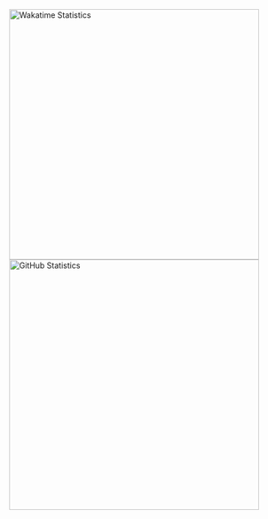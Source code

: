 <img src="https://github-readme-stats.vercel.app/api/wakatime?username=booky10&custom_title=Wakatime%20Statistics&line_height=20&layout=compact&langs_count=8&bg_color=00000000&text_color=b2b2b2&title_color=b2b2b2&hide=other&border_radius=2&disable_animations=true" alt="Wakatime Statistics" width="450">

<img src="https://github-readme-stats.vercel.app/api?username=booky10&show_icons=true&custom_title=GitHub%20Statistics&include_all_commits=true&count_private=true&bg_color=00000000&text_color=b2b2b2&title_color=b2b2b2&line_height=20&text_bold=false&hide_rank=true&border_radius=2&card_width=450" alt="GitHub Statistics" width="450">
